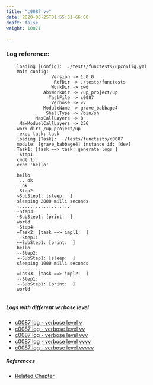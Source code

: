 ```yaml
---
title: "c0087_vv"
date: 2020-06-25T01:55:51+66:00
draft: false
weight: 10871

---
```


### Log reference: <no value>

```
    loading [Config]:  ./tests/functests/upconfig.yml
    Main config:
                 Version -> 1.0.0
                  RefDir -> ./tests/functests
                 WorkDir -> cwd
              AbsWorkDir -> /up_project/up
                TaskFile -> c0087
                 Verbose -> vv
              ModuleName -> grave_babbage4
               ShellType -> /bin/sh
           MaxCallLayers -> 8
     MaxModuelCallLayers -> 256
    work dir: /up_project/up
    -exec task: task
    loading [Task]:  ./tests/functests/c0087
    module: [grave_babbage4] instance id: [dev]
    Task1: [task ==> task: generate logs ]
    -Step1:
    cmd( 1):
    echo 'hello'
    
    hello
     .. ok
    . ok
    -Step2:
    ~SubStep1: [sleep:  ]
    sleeping 2000 milli seconds
    ....................
    -Step3:
    ~SubStep1: [print:  ]
    world
    -Step4:
    =Task2: [task ==> impl1:  ]
    --Step1:
    ~~SubStep1: [print:  ]
    hello
    --Step2:
    ~~SubStep1: [sleep:  ]
    sleeping 1000 milli seconds
    ..........
    =Task3: [task ==> impl2:  ]
    --Step1:
    ~~SubStep1: [print:  ]
    world
    
```

##### Logs with different verbose level
* [c0087 log - verbose level v](../../logs/c0087_v)
* [c0087 log - verbose level vv](../../logs/c0087_vv)
* [c0087 log - verbose level vvv](../../logs/c0087_vvv)
* [c0087 log - verbose level vvvv](../../logs/c0087_vvvv)
* [c0087 log - verbose level vvvvv](../../logs/c0087_vvvvv)

##### References
* [Related Chapter](../../cmd-func/c0087)
